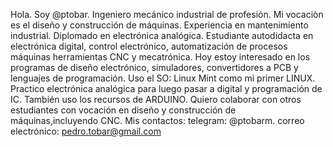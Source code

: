 Hola. Soy @ptobar.
Ingeniero mecánico industrial de profesión. Mi vocaciòn es el diseño y construcción de máquinas. Experiencia en mantenimiento industrial. Diplomado en electrónica analógica. Estudiante autodidacta en electrónica digital, control electrónico, automatización de procesos máquinas herramientas CNC y mecatrónica.
Hoy estoy interesado en los programas de diseño electrónico, simuladores, convertidores a PCB y lenguajes de programación.
Uso el SO: Linux Mint como mi primer LINUX.
Practico electrónica analógica para luego pasar a digital y programación de IC. También uso los recursos de ARDUINO.
Quiero colaborar con otros estudiantes con vocación en diseño y construcción de máquinas,incluyendo CNC.
Mis contactos: 
telegram: @ptobarm.
correo electrónico: pedro.tobar@gmail.com
